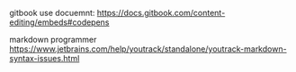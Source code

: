 gitbook use docuemnt: https://docs.gitbook.com/content-editing/embeds#codepens

markdown programmer
https://www.jetbrains.com/help/youtrack/standalone/youtrack-markdown-syntax-issues.html
